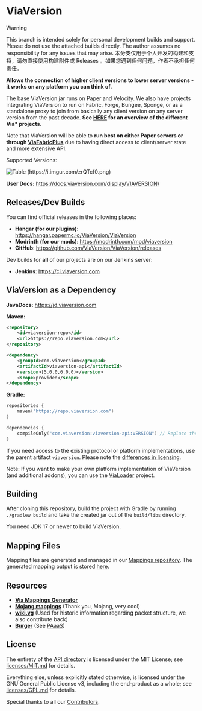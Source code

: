 # ViaVersion

> [!WARNING]  
> This branch is intended solely for personal development builds and support. Please do not use the attached builds directly. The author assumes no responsibility for any issues that may arise.
> 本分支仅用于个人开发的构建和支持，请勿直接使用构建附件或 Releases 。如果您遇到任何问题，作者不承担任何责任。

**Allows the connection of higher client versions to lower server versions -
it works on any platform you can think of.**

The base ViaVersion jar runs on Paper and Velocity. We also have projects integrating ViaVersion to run
on Fabric, Forge, Bungee, Sponge, or as a standalone proxy to join from basically any client version on
any server version from the past decade. **See [HERE](https://viaversion.com) for an overview of the different Via\* projects.**

Note that ViaVersion will be able to **run best on either Paper servers or through [ViaFabricPlus](https://github.com/ViaVersion/ViaFabricPlus?tab=readme-ov-file#viafabricplus)** due to having
direct access to client/server state and more extensive API.

Supported Versions:

![Table (https://i.imgur.com/zrQTcf0.png)](https://i.imgur.com/zrQTcf0.png)

**User Docs:** https://docs.viaversion.com/display/VIAVERSION/

## Releases/Dev Builds

You can find official releases in the following places:

-   **Hangar (for our plugins)**: https://hangar.papermc.io/ViaVersion/ViaVersion
-   **Modrinth (for our mods)**: https://modrinth.com/mod/viaversion
-   **GitHub**: https://github.com/ViaVersion/ViaVersion/releases

Dev builds for **all** of our projects are on our Jenkins server:

-   **Jenkins**: https://ci.viaversion.com

## ViaVersion as a Dependency

**JavaDocs:** https://jd.viaversion.com

**Maven:**

```xml
<repository>
    <id>viaversion-repo</id>
    <url>https://repo.viaversion.com</url>
</repository>
```

```xml
<dependency>
    <groupId>com.viaversion</groupId>
    <artifactId>viaversion-api</artifactId>
    <version>[5.0.0,6.0.0)</version>
    <scope>provided</scope>
</dependency>
```

**Gradle:**

```kotlin
repositories {
    maven("https://repo.viaversion.com")
}

dependencies {
    compileOnly("com.viaversion:viaversion-api:VERSION") // Replace the version
}
```

If you need access to the existing protocol or platform implementations, use the parent artifact `viaversion`.
Please note the [differences in licensing](#license).

Note: If you want to make your own platform implementation of ViaVersion (and additional addons),
you can use the [ViaLoader](https://github.com/ViaVersion/ViaLoader) project.

## Building

After cloning this repository, build the project with Gradle by running `./gradlew build` and take the created jar out
of the `build/libs` directory.

You need JDK 17 or newer to build ViaVersion.

## Mapping Files

Mapping files are generated and managed in our [Mappings repository](https://github.com/ViaVersion/Mappings). The generated mapping output is stored [here](./common/src/main/resources/assets/viaversion).

## Resources

-   **[Via Mappings Generator](https://github.com/ViaVersion/Mappings)**
-   **[Mojang mappings](https://minecraft.wiki/w/Obfuscation_map)** (Thank you, Mojang, very cool)
-   **[wiki.vg](https://wiki.vg)** (Used for historic information regarding packet structure, we also contribute back)
-   **[Burger](https://github.com/Pokechu22/Burger)** (See [PAaaS](https://github.com/Matsv/Paaas))

## License

The entirety of the [API directory](api) is licensed under the MIT License;
see [licenses/MIT.md](licenses/MIT.md) for
details.

Everything else, unless explicitly stated otherwise, is licensed under the GNU General Public License v3, including the
end-product as a whole; see [licenses/GPL.md](licenses/GPL.md) for details.

Special thanks to all our [Contributors](https://github.com/ViaVersion/ViaVersion/graphs/contributors).
